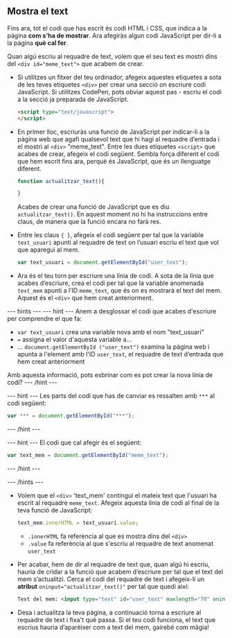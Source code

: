 ## Mostra el text

Fins ara, tot el codi que has escrit és codi HTML i CSS, que indica a la pàgina **com s'ha de mostrar**. Ara afegiràs algun codi JavaScript per dir-li a la pàgina **què cal fer**.

Quan algú escriu al requadre de text, volem que el seu text es mostri dins del `<div id="meme_text">` que acabem de crear.

- Si utilitzes un fitxer del teu ordinador, afegeix aquestes etiquetes a sota de les teves etiquetes `<div>` per crear una secció on escriure codi JavaScript. Si utilitzes CodePen, pots obviar aquest pas - escriu el codi a la secció ja preparada de JavaScript.

  ```html
  <script type="text/javascript">
  </script>
  ```

- En primer lloc, escriuràs una funció de JavaScript per indicar-li a la pàgina web que agafi qualsevol text que hi hagi al requadre d’entrada i el mostri al `<div>` "meme_text". Entre les dues etiquetes `<script>` que acabes de crear, afegeix el codi següent. Sembla força diferent el codi que hem escrit fins ara, perquè és JavaScript, que és un llenguatge diferent.

  ```JavaScript
  function actualitzar_text(){

  }
  ```

  Acabes de crear una funció de JavaScript que es diu `actualitzar_text()`. En aquest moment no hi ha instruccions entre claus, de manera que la funció encara no farà res.

- Entre les claus `{ }`, afegeix el codi següent per tal que la variable `text_usuari` apunti al requadre de text on l’usuari escriu el text que vol que aparegui al mem.

  ```JavaScript
  var text_usuari = document.getElementById("user_text");
  ```

- Ara és el teu torn per escriure una línia de codi. A sota de la línia que acabes d’escriure, crea el codi per tal que la variable anomenada `text_mem` apunti a l’ID `meme_text`, que és on es mostrarà el text del mem. Aquest és el `<div>` que hem creat anteriorment.

--- hints ---
 --- hint --- Anem a desglossar el codi que acabes d'escriure per comprendre el que fa:

* `var text_usuari` crea una variable nova amb el nom "text_usuari"
* `=` assigna el valor d'aquesta variable a...
* ... `document.getElementById ("user_text")` examina la pàgina web i apunta a l'element amb l'ID `user_text`, el requadre de text d’entrada que hem creat anteriorment

Amb aquesta informació, pots esbrinar com es pot crear la nova línia de codi?
--- /hint ---


--- hint --- Les parts del codi que has de canviar es ressalten amb `***` al codi següent:
```JavaScript
var *** = document.getElementById("***");
```
--- /hint ---

--- hint --- El codi que cal afegir és el següent:

```JavaScript
var text_mem = document.getElementById("meme_text");
```
--- /hint ---

--- /hints ---


- Volem que el `<div>` 'text_mem' contingui el mateix text que l'usuari ha escrit al requadre `meme_text`. Afegeix aquesta línia de codi al final de la teva funció de JavaScript:

  ``` JavaScript
  text_mem.innerHTML = text_usuari.value;
  ```

  * `.innerHTML` fa referència al que es mostra dins del `<div>`
  * `.value` fa referència al que s'escriu al requadre de text anomenat `user_text`

- Per acabar, hem de dir al requadre de text que, quan algú hi escriu, hauria de cridar a la funció que acabem d’escriure per tal que el text del mem s’actualitzi. Cerca el codi del requadre de text i afegeix-li un **atribut** `oninput="actualitzar_text()"` per tal que quedi així:

  ```html
  Text del mem: <input type="text" id="user_text" maxlength="70" oninput="update_text()"><p>
  ```

 - Desa i actualitza la teva pàgina, a continuació torna a escriure al requadre de text i fixa't què passa. Si el teu codi funciona, el text que escrius hauria d’aparèixer com a text del mem, gairebé com màgia!
